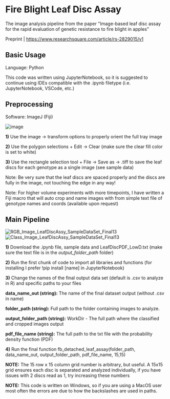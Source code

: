 # Fire Blight Leaf Disc Assay
The image analysis pipeline from the paper "Image-based leaf disc assay for the rapid evaluation of genetic resistance to fire blight in apples" 

Preprint | https://www.researchsquare.com/article/rs-2829015/v1

## Basic Usage
Language: Python

This code was written using JupyterNotebook, so it is suggested to continue using IDEs compatible with the .ipynb filetype (i.e. JupyterNotebook, VSCode, etc.)

## Preprocessing
Software: ImageJ (Fiji) 

![image](https://github.com/RichardTegtmeier/Fire-Blight-Leaf-Disc-Assay/assets/55664780/d0ecad09-d52a-4b38-8117-fc6625ad4f90)

**1)** Use the image -> transform options to properly orient the full tray image

**2)** Use the polygon selections + Edit -> Clear (make sure the clear fill color is set to white)

**3)** Use the rectangle selection tool + File -> Save as -> .tiff to save the leaf discs for each genotype as a single image (see sample data)
   
Note: Be very sure that the leaf discs are spaced properly and the discs are fully in the image, not touching the edge in any way!

Note: For higher volume experiments with more timepoints, I have written a Fiji macro that will auto crop and name images with from simple text file of genotype names and coords (available upon request)



## Main Pipeline
![RGB_Image_LeafDiscAssy_SampleDataSet_Final13](https://github.com/RichardTegtmeier/Fire-Blight-Leaf-Disc-Assay/assets/55664780/ed52c896-5087-45e3-800b-3af5402dcb34) ![Class_Image_LeafDiscAssy_SampleDataSet_Final13](https://github.com/RichardTegtmeier/Fire-Blight-Leaf-Disc-Assay/assets/55664780/b37c160d-81b6-4d6d-8e26-e48717d6c8c9) 

**1)** Download the .ipynb file, sample data and LeafDiscPDF_LowD.txt (make sure the text file is in the *output_folder_path* folder)

**2)** Run the first chunk of code to import all libraries and functions (for installing I prefer !pip install [name] in JupyterNotebook)

**3)** Change the names of the final output data set (default is .csv to analyze in R) and specific paths to your files

**data_name_out (string):** The name of the final dataset output (without .csv in name)

**folder_path (string):** Full path to the folder containing images to analyze.

**output_folder_path (string):** WorkDir - The full path where the classified and cropped images output

**pdf_file_name (string):** The full path to the txt file with the probability density function (PDF)

**4)** Run the final function fb_detached_leaf_assay(folder_path, data_name_out, output_folder_path, pdf_file_name, 15,15)

**NOTE:** The 15 row x 15 column grid number is arbitrary, but useful. A 15x15 grid ensures each disc is separated and analyzed individually, if you have issues with 2 discs read as 1, try increasing these numbers

**NOTE:** This code is written on Windows, so if you are using a MacOS user most often the errors are due to how the backslashes are used in paths.






